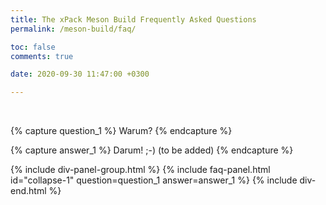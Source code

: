 ```yaml
---
title: The xPack Meson Build Frequently Asked Questions
permalink: /meson-build/faq/

toc: false
comments: true

date: 2020-09-30 11:47:00 +0300

---
```


<br/>

{% capture question_1 %}
Warum?
{% endcapture %}

{% capture answer_1 %}
Darum! ;-) (to be added)
{% endcapture %}

{% include div-panel-group.html %}
{% include faq-panel.html id="collapse-1" question=question_1 answer=answer_1 %}
{% include div-end.html %}
